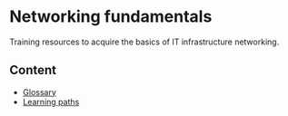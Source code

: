 # Networking fundamentals

Training resources to acquire the basics of IT infrastructure networking.

## Content

* [Glossary](./docs/glossary.md)
* [Learning paths](./docs/learning-paths.md)
